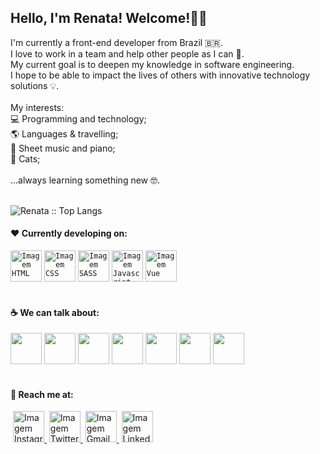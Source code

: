 <div align="left"> 
 <h2> 
  Hello, I'm Renata! Welcome!👋👩‍
 </h2>

 <section> 
I'm currently a front-end developer from Brazil 🇧🇷.<br/>
I love to work in a team and help other people as I can 🤍.<br/>
My current goal is to deepen my knowledge in software engineering.<br/>
I hope to be able to impact the lives of others with innovative technology solutions 💡.<br/>
<br/>
My interests:
<br/>
💻 Programming and technology;<br/>
🌎 Languages & travelling;<br/>
🎹 Sheet music and piano;<br/>
🐾 Cats;<br/>
<br/>
...always learning something new 🤓.
 </section><br/>
 
  <p align="left"><img src="https://github-readme-stats.vercel.app/api/top-langs/?username=renatamoss&langs_count=10&theme=graywhite&layout=compact" alt="Renata :: Top Langs" /></p>


 <h4>
  ❤️ Currently developing on:
 </h4>

 <code><a href="https://developer.mozilla.org/pt-BR/docs/Web/HTML/Element" target="_blank"><img height="50"  alt="Imagem HTML" src="https://www.vectorlogo.zone/logos/w3_html5/w3_html5-ar21.svg"></a></code>
 <code><a href="https://developer.mozilla.org/pt-BR/docs/Web/CSS" target="_blank"><img height="50" alt="Imagem CSS" src="https://www.vectorlogo.zone/logos/w3_css/w3_css-ar21.svg"></a></code>
 <code><a href="https://sass-lang.com/" target="_blank"><img height="50" alt="Imagem SASS" src="https://www.vectorlogo.zone/logos/sass-lang/sass-lang-ar21.svg"></a></code>
 <code><a href="https://developer.mozilla.org/pt-BR/docs/Web/JavaScript/" target="_blank"><img height="50" alt="Imagem Javascript" src="https://www.vectorlogo.zone/logos/javascript/javascript-ar21.svg"></a></code>
 <code><a href="https://vuejs.org/" target="_blank"><img height="50" alt="Imagem Vue" src="https://www.vectorlogo.zone/logos/vuejs/vuejs-ar21.svg"></a></code>
 <br/> <br/>

 <h4>
  ☕ We can talk about:
 </h4>

 <code><a href="https://getbootstrap.com/docs/5.1/getting-started/introduction/" target="_blank"><img height="50" src="https://www.vectorlogo.zone/logos/getbootstrap/getbootstrap-ar21.svg"></a></code>
<code><a href="https://www.figma.com/" target="_blank"><img height="50" src="https://www.vectorlogo.zone/logos/figma/figma-ar21.svg"></a></code>
<code><a href="https://www.gimp.org/" target="_blank"><img height="50" src="https://www.vectorlogo.zone/logos/gimp/gimp-ar21.svg"></a></code>
<code><a href="https://github.com/" target="_blank"><img height="50" src="https://www.vectorlogo.zone/logos/github/github-ar21.svg"></a></code>
<code><a href="https://heroku.com/" target="_blank"><img height="50" src="https://www.vectorlogo.zone/logos/heroku/heroku-ar21.svg"></a></code>
<code><a href="https://www.php.net/" target="_blank"><img height="50" src="https://www.vectorlogo.zone/logos/php/php-ar21.svg"></a></code>
<code><a href="https://www.mysql.com/" target="_blank"><img height="50" src="https://www.vectorlogo.zone/logos/mysql/mysql-ar21.svg"></a></code>
<br/><br/>

 <h4>
  🤝 Reach me at:
 </h4>

 <image>
  <a href="https://www.instagram.com/renatamoss.ti" target="_blank">
   <img height="50" alt="Imagem Instagram" src="https://www.vectorlogo.zone/logos/instagram/instagram-ar21.svg">
  </a>
 </image>
 <image>
  <a href="https://twitter.com/moss_renata" target="_blank">
   <img height="50" alt="Imagem Twitter" src="https://www.vectorlogo.zone/logos/twitter/twitter-ar21.svg">
  </a>
 </image>
 <image>
  <a href="mailto:renatamoss.web@gmail.com" target="_blank">
   <img height="50" alt="Imagem Gmail" src="https://www.vectorlogo.zone/logos/gmail/gmail-ar21.svg">
  </a>
 </image>
 <image>
  <a href="https://www.linkedin.com/in/renatamoss/" target="_blank">
   <img height="50" alt="Imagem Linkedin" src="https://www.vectorlogo.zone/logos/linkedin/linkedin-ar21.svg">
  </a>
 </image>
 

 
 </div>
